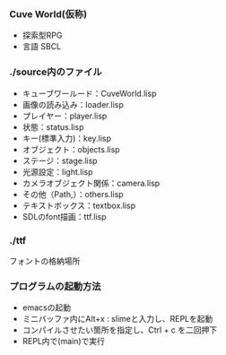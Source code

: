 ### Cuve World(仮称)
- 探索型RPG
- 言語 SBCL

### ./source内のファイル
- キューブワールード：CuveWorld.lisp
- 画像の読み込み：loader.lisp
- プレイヤー：player.lisp
- 状態：status.lisp
- キー(標準入力)：key.lisp     
- オブジェクト：objects.lisp  
- ステージ：stage.lisp
- 光源設定：light.lisp
- カメラオブジェクト関係：camera.lisp
- その他（Path,）：others.lisp
- テキストボックス：textbox.lisp
- SDLのfont描画：ttf.lisp

### ./ttf
フォントの格納場所

### プログラムの起動方法
- emacsの起動
- ミニバッファ内にAlt+x : slimeと入力し、REPLを起動
- コンパイルさせたい箇所を指定し、Ctrl + c を二回押下
- REPL内で(main)で実行
